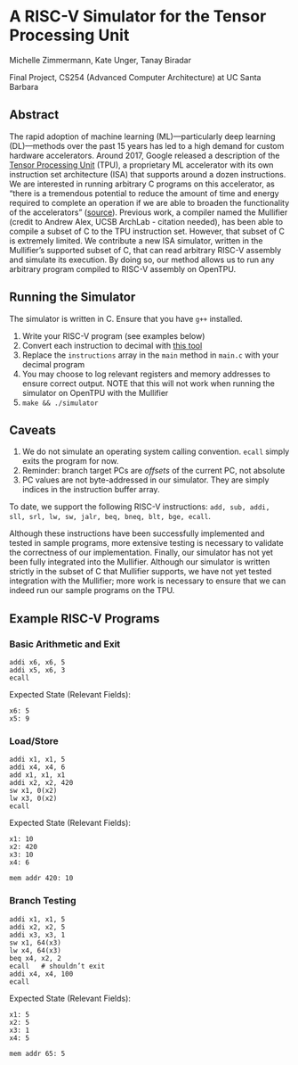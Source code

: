 # A RISC-V Simulator for the Tensor Processing Unit

Michelle Zimmermann, Kate Unger, Tanay Biradar

Final Project, CS254 (Advanced Computer Architecture) at UC Santa Barbara

## Abstract
The rapid adoption of machine learning (ML)—particularly deep learning (DL)—methods over the past 15 years has led to a high demand for custom hardware accelerators. Around 2017, Google released a description of the [Tensor Processing Unit](https://arxiv.org/pdf/1704.04760) (TPU), a proprietary ML accelerator with its own instruction set architecture (ISA) that supports around a dozen instructions. We are interested in running arbitrary C programs on this accelerator, as “there is a tremendous potential to reduce the amount of time and energy required to complete an operation if we are able to broaden the functionality of the accelerators” ([source](https://engineering.ucsb.edu/news/investing-social-impact)). Previous work, a compiler named the Mullifier (credit to Andrew Alex, UCSB ArchLab - citation needed), has been able to compile a subset of C to the TPU instruction set. However, that subset of C is extremely limited. We contribute a new ISA simulator, written in the Mullifier’s supported subset of C, that can read arbitrary RISC-V assembly and simulate its execution. By doing so, our method allows us to run any arbitrary program compiled to RISC-V assembly on OpenTPU.

## Running the Simulator
The simulator is written in C. Ensure that you have `g++` installed.

1. Write your RISC-V program (see examples below)
2. Convert each instruction to decimal with [this tool](https://luplab.gitlab.io/rvcodecjs/#q=lw+x3,+0(x2)&abi=false&isa=AUTO)
3. Replace the `instructions` array in the `main` method in `main.c` with your decimal program
4. You may choose to log relevant registers and memory addresses to ensure correct output. NOTE that this will not work when running the simulator on OpenTPU with the Mullifier
5. `make && ./simulator`

## Caveats
1. We do not simulate an operating system calling convention. `ecall` simply exits the program for now.
2. Reminder: branch target PCs are *offsets* of the current PC, not absolute
3. PC values are not byte-addressed in our simulator. They are simply indices in the instruction buffer array.

To date, we support the following RISC-V instructions: `add, sub, addi, sll, srl, lw, sw, jalr, beq, bneq, blt, bge, ecall`.

Although these instructions have been successfully implemented and tested in sample programs, more extensive testing is necessary to validate the correctness of our implementation. Finally, our simulator has not yet been fully integrated into the Mullifier. Although our simulator is written strictly in the subset of C that Mullifier supports, we have not yet tested integration with the Mullifier; more work is necessary to ensure that we can indeed run our sample programs on the TPU.


## Example RISC-V Programs

### Basic Arithmetic and Exit
```
addi x6, x6, 5
addi x5, x6, 3
ecall
```

Expected State (Relevant Fields):
```
x6: 5
x5: 9
```


### Load/Store
```
addi x1, x1, 5
addi x4, x4, 6
add x1, x1, x1
addi x2, x2, 420
sw x1, 0(x2)
lw x3, 0(x2)
ecall
```

Expected State (Relevant Fields):
```
x1: 10
x2: 420
x3: 10
x4: 6

mem addr 420: 10
```

### Branch Testing
```
addi x1, x1, 5
addi x2, x2, 5
addi x3, x3, 1
sw x1, 64(x3)
lw x4, 64(x3)
beq x4, x2, 2
ecall	# shouldn’t exit
addi x4, x4, 100
ecall
```

Expected State (Relevant Fields):
```
x1: 5
x2: 5
x3: 1
x4: 5

mem addr 65: 5
```
